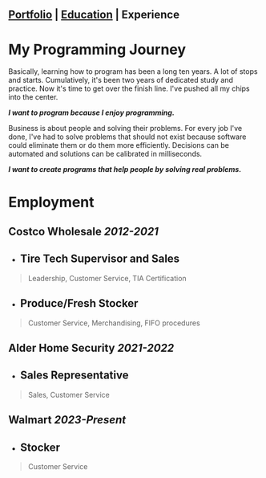 ## [Portfolio](https://skovranek.github.io/) | [Education](https://skovranek.github.io//education.html) | Experience
# My Programming Journey
Basically, learning how to program has been a long ten years. A lot of stops and starts. Cumulatively, it's been two years of dedicated study and practice. Now it's time to get over the finish line. I've pushed all my chips into the center.

__*I want to program because I enjoy programming.*__

Business is about people and solving their problems. For every job I've done, I've had to solve problems that should not exist because software could eliminate them or do them more efficiently. Decisions can be automated and solutions can be calibrated in milliseconds. 

__*I want to create programs that help people by solving real problems.*__
# Employment
## Costco Wholesale _2012-2021_
- ## Tire Tech Supervisor and Sales
> Leadership, Customer Service, TIA Certification
- ## Produce/Fresh Stocker
> Customer Service, Merchandising, FIFO procedures

## Alder Home Security _2021-2022_
- ## Sales Representative
> Sales, Customer Service

## Walmart _2023-Present_
- ## Stocker
> Customer Service
